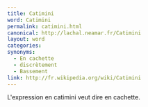 ```yaml
---
title: Catimini
word: Catimini
permalink: catimini.html
canonical: http://lachal.neamar.fr/Catimini
layout: word
categories:
synonyms:
  - En cachette
  - discrètement
  - Bassement
link: http://fr.wikipedia.org/wiki/Catimini
---
```


L'expression en catimini veut dire en cachette.

